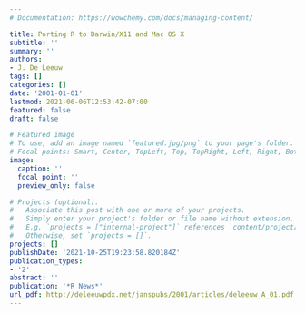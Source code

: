 ```yaml
---
# Documentation: https://wowchemy.com/docs/managing-content/

title: Porting R to Darwin/X11 and Mac OS X
subtitle: ''
summary: ''
authors:
- J. De Leeuw
tags: []
categories: []
date: '2001-01-01'
lastmod: 2021-06-06T12:53:42-07:00
featured: false
draft: false

# Featured image
# To use, add an image named `featured.jpg/png` to your page's folder.
# Focal points: Smart, Center, TopLeft, Top, TopRight, Left, Right, BottomLeft, Bottom, BottomRight.
image:
  caption: ''
  focal_point: ''
  preview_only: false

# Projects (optional).
#   Associate this post with one or more of your projects.
#   Simply enter your project's folder or file name without extension.
#   E.g. `projects = ["internal-project"]` references `content/project/deep-learning/index.md`.
#   Otherwise, set `projects = []`.
projects: []
publishDate: '2021-10-25T19:23:58.820184Z'
publication_types:
- '2'
abstract: ''
publication: '*R News*'
url_pdf: http://deleeuwpdx.net/janspubs/2001/articles/deleeuw_A_01.pdf
---
```

